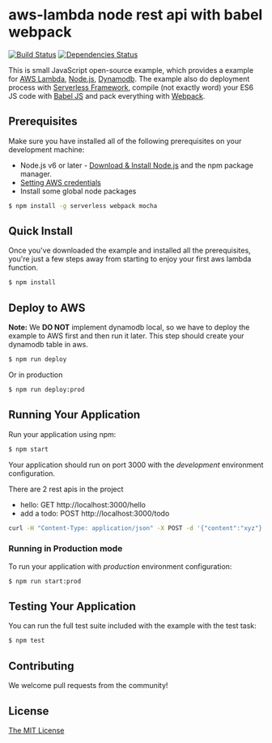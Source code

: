 # aws-lambda node rest api with babel webpack
[![Build Status](https://travis-ci.org/thanhtruong0315/aws-node-rest-api-with-babel-webpack.svg?branch=master)](https://travis-ci.org/thanhtruong0315/aws-node-rest-api-with-babel-webpack)
[![Dependencies Status](https://david-dm.org/thanhtruong0315/aws-node-rest-api-with-babel-webpack.svg)](https://david-dm.org/thanhtruong0315/aws-node-rest-api-with-babel-webpack)

This is small JavaScript open-source example, which provides a example for [AWS Lambda](https://aws.amazon.com/lambda/), [Node.js](http://www.nodejs.org/), [Dynamodb](https://aws.amazon.com/dynamodb/). The example also do deployment process with [Serverless Framework](https://serverless.com/), compile (not exactly word) your ES6 JS code with [Babel JS](https://babeljs.io/) and pack everything with [Webpack](https://webpack.js.org/).

## Prerequisites
Make sure you have installed all of the following prerequisites on your development machine:
* Node.js v6 or later - [Download & Install Node.js](https://nodejs.org/en/download/) and the npm package manager.
* [Setting AWS credentials](https://docs.aws.amazon.com/sdk-for-java/v1/developer-guide/setup-credentials.html)
* Install some global node packages
```bash
$ npm install -g serverless webpack mocha
```

## Quick Install
Once you've downloaded the example and installed all the prerequisites, you're just a few steps away from starting to enjoy your first aws lambda function.

```bash
$ npm install
```

## Deploy to AWS
**Note:** We **DO NOT** implement dynamodb local, so we have to deploy the example to AWS first and then run it later. This step should create your dynamodb table in aws.

```bash
$ npm run deploy
```
Or in production

```bash
$ npm run deploy:prod
```

## Running Your Application

Run your application using npm:

```bash
$ npm start
```

Your application should run on port 3000 with the *development* environment configuration.

There are 2 rest apis in the project
* hello: GET http://localhost:3000/hello
* add a todo: POST http://localhost:3000/todo
```bash
curl -H "Content-Type: application/json" -X POST -d '{"content":"xyz"}' http://localhost:3000/todo
```

### Running in Production mode
To run your application with *production* environment configuration:

```bash
$ npm run start:prod
```

## Testing Your Application
You can run the full test suite included with the example with the test task:

```bash
$ npm test
```

## Contributing
We welcome pull requests from the community!

## License
[The MIT License](LICENSE.md)
